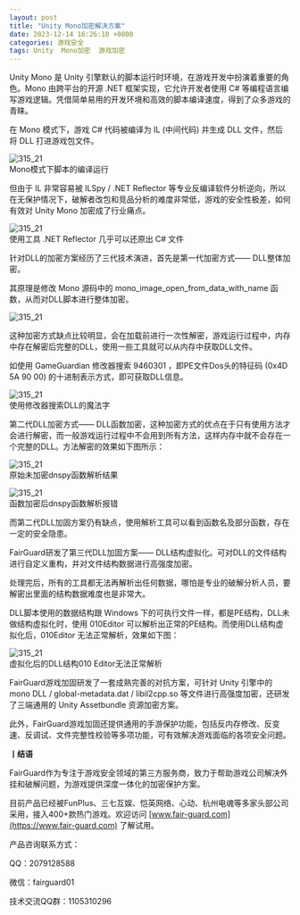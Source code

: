 ```yaml
---
layout: post
title: "Unity Mono加密解决方案"
date: 2023-12-14 16:26:10 +0800
categories: 游戏安全
tags: Unity  Mono加密  游戏加密
---
```


Unity Mono 是 Unity 引擎默认的脚本运行时环境，在游戏开发中扮演着重要的角色。Mono 由跨平台的开源 .NET 框架实现，它允许开发者使用 C# 等编程语言编写游戏逻辑。凭借简单易用的开发环境和高效的脚本编译速度，得到了众多游戏的青睐。<!-- more -->  

在 Mono 模式下，游戏 C# 代码被编译为 IL (中间代码) 并生成 DLL 文件，然后将 DLL 打进游戏包文件。  

![315_21](/assets/res/202103/unitymono开发模式.png)  
Mono模式下脚本的编译运行  

但由于 IL 非常容易被 ILSpy / .NET Reflector 等专业反编译软件分析逆向，所以在无保护情况下，破解者改包和竞品分析的难度非常低，游戏的安全性极差，如何有效对 Unity Mono 加密成了行业痛点。  

![315_21](/assets/res/202103/NETReflector还原出C文件.png)  
使用工具 .NET Reflector 几乎可以还原出 C# 文件  

针对DLL的加密方案经历了三代技术演进，首先是第一代加密方式—— DLL整体加密。  

其原理是修改 Mono 源码中的 mono_image_open_from_data_with_name 函数，从而对DLL脚本进行整体加密。  

![315_21](/assets/res/202103/mono加密.png)  

这种加密方式缺点比较明显，会在加载前进行一次性解密，游戏运行过程中，内存中存在解密后完整的DLL，使用一些工具就可以从内存中获取DLL文件。  

如使用 GameGuardian 修改器搜索 9460301 ，即PE文件Dos头的特征码 (0x4D 5A 90 00) 的十进制表示方式，即可获取DLL信息。  

![315_21](/assets/res/202103/使用修改器搜索DLL的魔法字.png)  
使用修改器搜索DLL的魔法字  

第二代DLL加密方式—— DLL函数加密，这种加密方式的优点在于只有使用方法才会进行解密，而一般游戏运行过程中不会用到所有方法，这样内存中就不会存在一个完整的DLL。方法解密的效果如下图所示：  

![315_21](/assets/res/202103/原始未加密dnspy函数解析结果.png)  
原始未加密dnspy函数解析结果  

![315_21](/assets/res/202103/函数加密后dnspy函数解析报错.png)  
函数加密后dnspy函数解析报错  

而第二代DLL加固方案仍有缺点，使用解析工具可以看到函数名及部分函数，存在一定的安全隐患。  

FairGuard研发了第三代DLL加固方案—— DLL结构虚拟化。可对DLL的文件结构进行自定义重构，并对文件结构数据进行高强度加密。  

处理完后，所有的工具都无法再解析出任何数据，哪怕是专业的破解分析人员，要解密出里面的结构数据难度也是非常大。  

DLL脚本使用的数据结构跟 Windows 下的可执行文件一样，都是PE结构，DLL未做结构虚拟化时，使用 010Editor 可以解析出正常的PE结构。而使用DLL结构虚拟化后，010Editor 无法正常解析，效果如下图：  

![315_21](/assets/res/202103/DLL虚拟化.png)  
虚拟化后的DLL结构010 Editor无法正常解析  

FairGuard游戏加固研发了一套成熟完善的对抗方案，可针对 Unity 引擎中的 mono DLL / global-metadata.dat / libil2cpp.so 等文件进行高强度加密，还研发了三端通用的 Unity Assetbundle 资源加密方案。  

此外，FairGuard游戏加固还提供通用的手游保护功能，包括反内存修改、反变速、反调试、文件完整性校验等多项功能，可有效解决游戏面临的各项安全问题。  

**丨结语**  

FairGuard作为专注于游戏安全领域的第三方服务商，致力于帮助游戏公司解决外挂和破解问题，为游戏提供深度一体化的加密保护方案。  

目前产品已经被FunPlus、三七互娱、恺英网络、心动、杭州电魂等多家头部公司采用，接入400+款热门游戏。欢迎访问 [www.fair-guard.com](https://www.fair-guard.com) 了解试用。    

产品咨询联系方式：  

QQ：2079128588  

微信：fairguard01  

技术交流QQ群：1105310296  